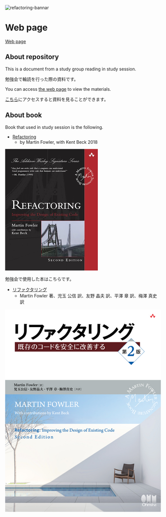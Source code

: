 ![refactoring-bannar](https://user-images.githubusercontent.com/44424270/232457513-96539966-8437-4a91-b9e8-fc93a27c4d4c.png)


# Web page

<a href="https://tatsurou-yajima.github.io/refactoring-in-study-session/" target="_blank">Web page</a>

## About repository

This is a document from a study group reading in study session.

勉強会で輪読を行った際の資料です。

You can access <a href="https://tatsurou-yajima.github.io/refactoring-in-study-session/" target="_blank">the web page</a> to view the materials.

<a href="https://tatsurou-yajima.github.io/refactoring-in-study-session/" target="_blank">こちら</a>にアクセスすると資料を見ることができます。

## About book

Book that used in study session is the following.

- <a href="https://martinfowler.com/books/refactoring.html" target="_blank">Refactoring</a>
  - by Martin Fowler, with Kent Beck 2018

![](images/refact2.jpg)

勉強会で使用した本はこちらです。

- <a href="https://www.ohmsha.co.jp/book/9784274224546/" target="_blank">リファクタリング</a>
  - Martin Fowler 著、児玉 公信 訳、友野 晶夫 訳、平澤 章 訳、梅澤 真史 訳

![](images/refactoring.jpg)
